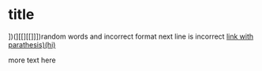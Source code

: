 # title

])(][[][[]]])random words and incorrect format
next line is incorrect 
[link with parathesis)(hi)](hi.com)
[](hi.com)


more text here